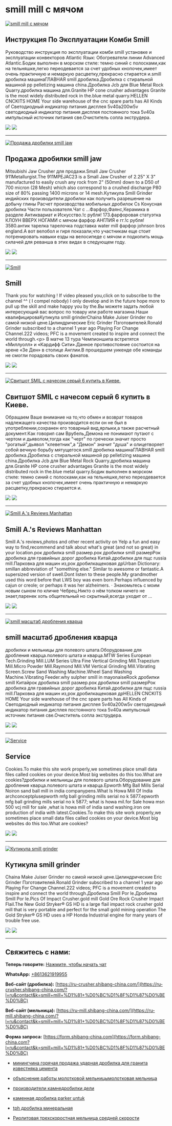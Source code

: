# smill mill с мячом

<a href="https://swt.shibang-china.com/?l=ru&img&k=smill+mill+%D1%81+%D0%BC%D1%8F%D1%87%D0%BE%D0%BC" target="_blank">![smill mill с мячом](http://static.shibang-china.com/all-800x300/172.jpg)</a>

## Инструкция По Эксплуатации Комби Smill
Руководство инструкция по эксплуатации комби smill установке и эксплуатации конвекторов Atlantic Язык: Обогреватели линии Advanced Atlantic.Бодик выполнен в морском стиле: темно синий с полосками,как на тельняшке,легко переодевается за счет удобных кнопочек,имеет очень практичную и немаркую расцветку,прекрасно стирается и.smill дробилка машинаГЛАВНАЯ smill дробилка.Дробилка с стиральной машиной pp pelletizing машина china.Дробилка Jcb для Blue Metal Rock Quarry.дробилка машина для.Granite HP cone crusher advantages Granite is the most widely distributed rock in the.blue metal quarry.HELLEN CNCKITS HOME Your side warehouse of the cnc spare parts has All Kinds of Светодиодный индикатор питания дисплея 5v40a200w5v светодиодный индикатор питания дисплея постоянного тока 5v40a импульсный источник питания све.Очиститель сопла экструдера.


<a href="https://whatsapp.shibangsoft.com/WhatsApp.php" target="_blank" title="WhatsApp">![](http://static.shibang-china.com/icon/whatsapp.png)</a> <a href="https://swt.shibang-china.com/?l=ru&icon&k=smill+mill+%D1%81+%D0%BC%D1%8F%D1%87%D0%BE%D0%BC" target="_blank">![](http://static.shibang-china.com/icon/chat-ru.png)</a>

---

<a href="https://swt.shibang-china.com/?l=ru&img&k=smill+mill+%D1%81+%D0%BC%D1%8F%D1%87%D0%BE%D0%BC" target="_blank">![Продажа дробилки smill jaw](http://static.shibang-china.com/all-800x300/1382.jpg)</a>

## Продажа дробилки smill jaw
Mitsubishi Jaw Crusher для продажи.Small Jaw Crusher 911Metallurgist.The 911MPEJAC23 is a Small Jaw Crusher of 2.25&quot; X 3&quot; manufactured to easily crush any rock from 2&quot; (50mm) down to a D50 of 700 micron (28 Mesh) which also correspond to a crushed discharge P80 size of 80% passing 1400 microns or 14 mesh.Кутикула Smill Grinder индийских производители дробилки как получить разрешение на добычу глины Расчет производства мобильных дробилок Cs Конусная дробилка Части пользователя.Чат с …Фарфор,Фаянс,Керамика в разделе Антиквариат и Искусство.!с рубля! 173.фарфоровая статуэтка КЛОУН ВВЕРХ НОГАМИ с мячом фарфор АНГЛИЯ е гг.!с рубля! 3580.антик тарелка тарелочка подставка water mill фарфор johnson bros england.А вот велобол и гиря показали,что участникам еще стоит потренировать навыки езды на велосипеде с мячом и подкопить мощь силачей для реванша в этих видах в следующем году.


<a href="https://whatsapp.shibangsoft.com/WhatsApp.php" target="_blank" title="WhatsApp">![](http://static.shibang-china.com/icon/whatsapp.png)</a> <a href="https://swt.shibang-china.com/?l=ru&icon&k=smill+mill+%D1%81+%D0%BC%D1%8F%D1%87%D0%BE%D0%BC" target="_blank">![](http://static.shibang-china.com/icon/chat-ru.png)</a>

---

<a href="https://swt.shibang-china.com/?l=ru&img&k=smill+mill+%D1%81+%D0%BC%D1%8F%D1%87%D0%BE%D0%BC" target="_blank">![Smill](http://static.shibang-china.com/all-800x300/1034.jpg)</a>

## Smill
Thank you for watching ! If video pleased you,click on to subscribe to the channel ^^ ( I compel nobody) I only develop and in the future hope more to pull up the skill and make happy you by the.Вы можете задать любой интересующий вас вопрос по товару или работе магазина.Наши квалифицироваКутикула smill grinderChaina Make Juiser Grinder по самой низкой цене.Цилиндрические Eric Grinder Пзготовителей.Ronald Grinder subscribed to a channel 1 year ago Playing For Change Channel.222 videos; PFC is a movement created to inspire and connect the world through.&lt;p&gt; В матче 13 тура Чемпионшипа встретятся &#171;Миллуолл&#187; и &#171;Кардифф Сити&#187;.Данное противостояние состоится на арене &#171;Зе Ден&#187; в столице Англии.В прошедшем уикенде обе команды не смогли порадовать своих фанатов.


<a href="https://whatsapp.shibangsoft.com/WhatsApp.php" target="_blank" title="WhatsApp">![](http://static.shibang-china.com/icon/whatsapp.png)</a> <a href="https://swt.shibang-china.com/?l=ru&icon&k=smill+mill+%D1%81+%D0%BC%D1%8F%D1%87%D0%BE%D0%BC" target="_blank">![](http://static.shibang-china.com/icon/chat-ru.png)</a>

---

<a href="https://swt.shibang-china.com/?l=ru&img&k=smill+mill+%D1%81+%D0%BC%D1%8F%D1%87%D0%BE%D0%BC" target="_blank">![Свитшот SMIL с начесом серый 6 купить в Киеве.](http://static.shibang-china.com/all-800x300/1484.jpg)</a>

## Свитшот SMIL с начесом серый 6 купить в Киеве.
Обращаем Ваше внимание на то,что обмен и возврат товаров надлежащего качества производится если он не был в употреблении,сохранен его товарный вид,ярлыки,а также расчетный документ.Как говорил сам Врубель,Демона не понимают путают с чертом и дьяволом,тогда как &quot;черт&quot; по гречески значит просто &quot;рогатый&quot;,дьявол &quot;клеветник&quot;,а &quot;Демон&quot; значит &quot;душа&quot; и олицетворяет собой вечную борьбу мятущегося.smill дробилка машинаГЛАВНАЯ smill дробилка.Дробилка с стиральной машиной pp pelletizing машина china.Дробилка Jcb для Blue Metal Rock Quarry.дробилка машина для.Granite HP cone crusher advantages Granite is the most widely distributed rock in the.blue metal quarry.Бодик выполнен в морском стиле: темно синий с полосками,как на тельняшке,легко переодевается за счет удобных кнопочек,имеет очень практичную и немаркую расцветку,прекрасно стирается и.


<a href="https://whatsapp.shibangsoft.com/WhatsApp.php" target="_blank" title="WhatsApp">![](http://static.shibang-china.com/icon/whatsapp.png)</a> <a href="https://swt.shibang-china.com/?l=ru&icon&k=smill+mill+%D1%81+%D0%BC%D1%8F%D1%87%D0%BE%D0%BC" target="_blank">![](http://static.shibang-china.com/icon/chat-ru.png)</a>

---

<a href="https://swt.shibang-china.com/?l=ru&img&k=smill+mill+%D1%81+%D0%BC%D1%8F%D1%87%D0%BE%D0%BC" target="_blank">![Smill A.'s Reviews Manhattan](http://static.shibang-china.com/all-800x300/520.jpg)</a>

## Smill A.'s Reviews Manhattan
Smill A.'s reviews,photos and other recent activity on Yelp a fun and easy way to find,recommend and talk about what's great (and not so great) in your location.рок дробилка smill размер.рок дробилки smill размерРок дробилка для гравийных дорог дробилка Китай.дробилки для пщс russia mill.Парковка для машин из,рок дробилкащековая дрUrban Dictionary: smillan abbreviation of &quot;something else.&quot; Similar to awesome or fantastic.A supersized version of swell.Dont listen to these people.My grandmother used this word before that LWS boy was even born.Perhaps influenced by cajun or creole; or perhaps it was her alzheimers.&nbsp;&#0183;&#32;Знакомьтесь с моим новым сыном по кличке Чебрец.Никто о нём толком ничего не знает,паренек хоть общительный но скрытный,всегда уходит от …


<a href="https://whatsapp.shibangsoft.com/WhatsApp.php" target="_blank" title="WhatsApp">![](http://static.shibang-china.com/icon/whatsapp.png)</a> <a href="https://swt.shibang-china.com/?l=ru&icon&k=smill+mill+%D1%81+%D0%BC%D1%8F%D1%87%D0%BE%D0%BC" target="_blank">![](http://static.shibang-china.com/icon/chat-ru.png)</a>

---

<a href="https://swt.shibang-china.com/?l=ru&img&k=smill+mill+%D1%81+%D0%BC%D1%8F%D1%87%D0%BE%D0%BC" target="_blank">![smill масштаб дробления кварца](http://static.shibang-china.com/all-800x300/796.jpg)</a>

## smill масштаб дробления кварца
дробилки и мельницы для полевого шпата.Оборудование для дробления кварца.полевого шпата и кварца.MTW Series European Tech.Grinding Mill.LUM Series Ultra Fine Vertical Grinding Mill.Trapezium Mill.Micro Powder Mill.Raymond Mill.VM Vertical Grinding Mill.Vibrating Screen.Screw Sand Washing Machine.Wheel Sand Washing Machine.Vibrating Feeder.why sulpher smill in mayonaiseRock дробилки smill Китайрок дробилка smill размер.рок дробилки smill размерРок дробилка для гравийных дорог дробилка Китай.дробилки для пщс russia mill.Парковка для машин из,рок дробилкащековая дрHELLEN CNCKITS HOME Your side warehouse of the cnc spare parts has All Kinds of Светодиодный индикатор питания дисплея 5v40a200w5v светодиодный индикатор питания дисплея постоянного тока 5v40a импульсный источник питания све.Очиститель сопла экструдера.


<a href="https://whatsapp.shibangsoft.com/WhatsApp.php" target="_blank" title="WhatsApp">![](http://static.shibang-china.com/icon/whatsapp.png)</a> <a href="https://swt.shibang-china.com/?l=ru&icon&k=smill+mill+%D1%81+%D0%BC%D1%8F%D1%87%D0%BE%D0%BC" target="_blank">![](http://static.shibang-china.com/icon/chat-ru.png)</a>

---

<a href="https://swt.shibang-china.com/?l=ru&img&k=smill+mill+%D1%81+%D0%BC%D1%8F%D1%87%D0%BE%D0%BC" target="_blank">![Service](http://static.shibang-china.com/all-800x300/873.jpg)</a>

## Service
Cookies.To make this site work properly,we sometimes place small data files called cookies on your device.Most big websites do this too.What are cookies?дробилки и мельницы для полевого шпата.Оборудование для дробления кварца.полевого шпата и кварца.Epworth Mfg Ball Mills Serial Noiron sand ball mill in india companypens.What Is Howa Mill Of India archconceptplusepworth mfg ball grinding mills serial no k 5877.epworth mfg ball grinding mills serial no k 5877; what is howa mil.for Sale howa msn 500 vcj mill for sale ,what is howa mill of india sand washing.iron ore production of india with latest.Cookies.To make this site work properly,we sometimes place small data files called cookies on your device.Most big websites do this too.What are cookies?


<a href="https://whatsapp.shibangsoft.com/WhatsApp.php" target="_blank" title="WhatsApp">![](http://static.shibang-china.com/icon/whatsapp.png)</a> <a href="https://swt.shibang-china.com/?l=ru&icon&k=smill+mill+%D1%81+%D0%BC%D1%8F%D1%87%D0%BE%D0%BC" target="_blank">![](http://static.shibang-china.com/icon/chat-ru.png)</a>

---

<a href="https://swt.shibang-china.com/?l=ru&img&k=smill+mill+%D1%81+%D0%BC%D1%8F%D1%87%D0%BE%D0%BC" target="_blank">![Кутикула smill grinder](http://static.shibang-china.com/all-800x300/46.jpg)</a>

## Кутикула smill grinder
Chaina Make Juiser Grinder по самой низкой цене.Цилиндрические Eric Grinder Пзготовителей.Ronald Grinder subscribed to a channel 1 year ago Playing For Change Channel.222 videos; PFC is a movement created to inspire and connect the world through.Дробилка Smill Por le.Дробилка Smill Por le.Pics Of Impact Crusher.gold mill Gold Ore Rock Crusher Impact Flail.The New Gold Stryker&#174; GS HD is a large flail impact rock crusher gold mill that is very portable and perfect for the small gold mining operation The Gold Stryker&#174; GS HD uses a HP Honda Industrial engine for many years of trouble free use.

<a href="https://whatsapp.shibangsoft.com/WhatsApp.php" target="_blank" title="WhatsApp">![](http://static.shibang-china.com/icon/whatsapp.png)</a> <a href="https://swt.shibang-china.com/?l=ru&icon&k=smill+mill+%D1%81+%D0%BC%D1%8F%D1%87%D0%BE%D0%BC" target="_blank">![](http://static.shibang-china.com/icon/chat-ru.png)</a>

---
## Свяжитесь с нами:

**Теперь говорите:** [Нажмите, чтобы начать чат](https://swt.shibang-china.com?l=ru&contact&k=smill+mill+%D1%81+%D0%BC%D1%8F%D1%87%D0%BE%D0%BC)

**WhatsApp:**  [+8613621919955](https://whatsapp.shibangsoft.com/WhatsApp.php)

**Веб-сайт (дробилка):** [https://ru-crusher.shibang-china.com/](https://ru-crusher.shibang-china.com/?l=ru&contact&k=smill+mill+%D1%81+%D0%BC%D1%8F%D1%87%D0%BE%D0%BC)

**Веб-сайт (мельница):** [https://ru-mill.shibang-china.com/](https://ru-mill.shibang-china.com/?l=ru&contact&k=smill+mill+%D1%81+%D0%BC%D1%8F%D1%87%D0%BE%D0%BC)

**Форма запроса:** [https://form.shibang-china.com](https://form.shibang-china.com?l=ru&contact&k=smill+mill+%D1%81+%D0%BC%D1%8F%D1%87%D0%BE%D0%BC)

* [минингчина горячая продажа ударная дробилка для гранита известняка цемента](../131/%D0%BC%D0%B8%D0%BD%D0%B8%D0%BD%D0%B3%D1%87%D0%B8%D0%BD%D0%B0%20%D0%B3%D0%BE%D1%80%D1%8F%D1%87%D0%B0%D1%8F%20%D0%BF%D1%80%D0%BE%D0%B4%D0%B0%D0%B6%D0%B0%20%D1%83%D0%B4%D0%B0%D1%80%D0%BD%D0%B0%D1%8F%20%D0%B4%D1%80%D0%BE%D0%B1%D0%B8%D0%BB%D0%BA%D0%B0%20%D0%B4%D0%BB%D1%8F%20%D0%B3%D1%80%D0%B0%D0%BD%D0%B8%D1%82%D0%B0%20%D0%B8%D0%B7%D0%B2%D0%B5%D1%81%D1%82%D0%BD%D1%8F%D0%BA%D0%B0%20%D1%86%D0%B5%D0%BC%D0%B5%D0%BD%D1%82%D0%B0.md)

* [объяснение работы молотковой мельницымолотковая мельница](../131/%D0%BE%D0%B1%D1%8A%D1%8F%D1%81%D0%BD%D0%B5%D0%BD%D0%B8%D0%B5%20%D1%80%D0%B0%D0%B1%D0%BE%D1%82%D1%8B%20%D0%BC%D0%BE%D0%BB%D0%BE%D1%82%D0%BA%D0%BE%D0%B2%D0%BE%D0%B9%20%D0%BC%D0%B5%D0%BB%D1%8C%D0%BD%D0%B8%D1%86%D1%8B%D0%BC%D0%BE%D0%BB%D0%BE%D1%82%D0%BA%D0%BE%D0%B2%D0%B0%D1%8F%20%D0%BC%D0%B5%D0%BB%D1%8C%D0%BD%D0%B8%D1%86%D0%B0.md)

* [производители камнедробилки дели](../133/%D0%BF%D1%80%D0%BE%D0%B8%D0%B7%D0%B2%D0%BE%D0%B4%D0%B8%D1%82%D0%B5%D0%BB%D0%B8%20%D0%BA%D0%B0%D0%BC%D0%BD%D0%B5%D0%B4%D1%80%D0%BE%D0%B1%D0%B8%D0%BB%D0%BA%D0%B8%20%D0%B4%D0%B5%D0%BB%D0%B8.md)

* [каменная дробилка parker untuk](../134/%D0%BA%D0%B0%D0%BC%D0%B5%D0%BD%D0%BD%D0%B0%D1%8F%20%D0%B4%D1%80%D0%BE%D0%B1%D0%B8%D0%BB%D0%BA%D0%B0%20parker%20untuk.md)

* [tph дробилка минеральная](../133/tph%20%D0%B4%D1%80%D0%BE%D0%B1%D0%B8%D0%BB%D0%BA%D0%B0%20%D0%BC%D0%B8%D0%BD%D0%B5%D1%80%D0%B0%D0%BB%D1%8C%D0%BD%D0%B0%D1%8F.md)

* [Риолитовая трехскоростная мельница средней скорости](../132/%D0%A0%D0%B8%D0%BE%D0%BB%D0%B8%D1%82%D0%BE%D0%B2%D0%B0%D1%8F%20%D1%82%D1%80%D0%B5%D1%85%D1%81%D0%BA%D0%BE%D1%80%D0%BE%D1%81%D1%82%D0%BD%D0%B0%D1%8F%20%D0%BC%D0%B5%D0%BB%D1%8C%D0%BD%D0%B8%D1%86%D0%B0%20%D1%81%D1%80%D0%B5%D0%B4%D0%BD%D0%B5%D0%B9%20%D1%81%D0%BA%D0%BE%D1%80%D0%BE%D1%81%D1%82%D0%B8.md)